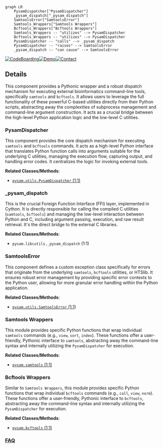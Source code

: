 ```mermaid
graph LR
    PysamDispatcher["PysamDispatcher"]
    _pysam_dispatch["_pysam_dispatch"]
    SamtoolsError["SamtoolsError"]
    Samtools_Wrappers["Samtools Wrappers"]
    Bcftools_Wrappers["Bcftools Wrappers"]
    Samtools_Wrappers -- "utilizes" --> PysamDispatcher
    Bcftools_Wrappers -- "utilizes" --> PysamDispatcher
    PysamDispatcher -- "calls" --> _pysam_dispatch
    PysamDispatcher -- "raises" --> SamtoolsError
    _pysam_dispatch -- "can cause" --> SamtoolsError
```

[![CodeBoarding](https://img.shields.io/badge/Generated%20by-CodeBoarding-9cf?style=flat-square)](https://github.com/CodeBoarding/GeneratedOnBoardings)[![Demo](https://img.shields.io/badge/Try%20our-Demo-blue?style=flat-square)](https://www.codeboarding.org/demo)[![Contact](https://img.shields.io/badge/Contact%20us%20-%20contact@codeboarding.org-lightgrey?style=flat-square)](mailto:contact@codeboarding.org)

## Details

This component provides a Pythonic wrapper and a robust dispatch mechanism for executing external bioinformatics command-line tools, specifically `samtools` and `bcftools`. It allows users to leverage the full functionality of these powerful C-based utilities directly from their Python scripts, abstracting away the complexities of subprocess management and command-line argument construction. It acts as a crucial bridge between the high-level Python application logic and the low-level C utilities.

### PysamDispatcher
This component provides the core dispatch mechanism for executing `samtools` and `bcftools` commands. It acts as a high-level Python interface that translates Python function calls into arguments suitable for the underlying C utilities, managing the execution flow, capturing output, and handling error codes. It centralizes the logic for invoking external tools.


**Related Classes/Methods**:

- <a href="https://github.com/pysam-developers/pysam/blob/master/pysam/utils.py#L1-L1" target="_blank" rel="noopener noreferrer">`pysam.utils.PysamDispatcher` (1:1)</a>


### _pysam_dispatch
This is the crucial Foreign Function Interface (FFI) layer, implemented in Cython. It is directly responsible for calling the compiled C utilities (`samtools`, `bcftools`) and managing the low-level interaction between Python and C, including argument passing, execution, and raw result retrieval. It's the direct bridge to the external C libraries.


**Related Classes/Methods**:

- `pysam.libcutils._pysam_dispatch` (1:1)


### SamtoolsError
This component defines a custom exception class specifically for errors that originate from the underlying `samtools`, `bcftools` utilities, or HTSlib. It ensures robust error management by providing specific error contexts to the Python user, allowing for more granular error handling within the Python application.


**Related Classes/Methods**:

- <a href="https://github.com/pysam-developers/pysam/blob/master/pysam/utils.py#L1-L1" target="_blank" rel="noopener noreferrer">`pysam.utils.SamtoolsError` (1:1)</a>


### Samtools Wrappers
This module provides specific Python functions that wrap individual `samtools` commands (e.g., `view`, `sort`, `index`). These functions offer a user-friendly, Pythonic interface to `samtools`, abstracting away the command-line syntax and internally utilizing the `PysamDispatcher` for execution.


**Related Classes/Methods**:

- <a href="https://github.com/pysam-developers/pysam/blob/master/pysam/samtools.py#L1-L1" target="_blank" rel="noopener noreferrer">`pysam.samtools` (1:1)</a>


### Bcftools Wrappers
Similar to `Samtools Wrappers`, this module provides specific Python functions that wrap individual `bcftools` commands (e.g., `call`, `view`, `norm`). These functions offer a user-friendly, Pythonic interface to `bcftools`, abstracting away the command-line syntax and internally utilizing the `PysamDispatcher` for execution.


**Related Classes/Methods**:

- <a href="https://github.com/pysam-developers/pysam/blob/master/pysam/bcftools.py#L1-L1" target="_blank" rel="noopener noreferrer">`pysam.bcftools` (1:1)</a>




### [FAQ](https://github.com/CodeBoarding/GeneratedOnBoardings/tree/main?tab=readme-ov-file#faq)